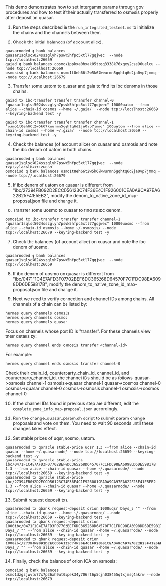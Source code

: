 This demo demonstrates how to set intergamm params through gov procedures
and how to test if their actually transferred to osmosis properly after deposit on quasar.

1. Run the steps described in the `run_integrated_testnet.md` to initialize the chains and the channels between them.

2. Check the initial balances (of account alice).
```
quasarnoded q bank balances quasar1sqlsc5024sszglyh7pswk5hfpc5xtl77gqjwec  --node tcp://localhost:26659
gaiad q bank balances cosmos1ppkxa0hxak05tcqq3338k76xqxy2qse96uelcu --node tcp://localhost:26669
osmosisd q bank balances osmo1t8eh66t2w5k67kwurmn5gqhtq6d2ja0vp7jmmq --node tcp://localhost:26679
```

3. Transfer some uatom to quasar and gaia to find its ibc denoms in those chains.
```
gaiad tx ibc-transfer transfer transfer channel-0 "quasar1sqlsc5024sszglyh7pswk5hfpc5xtl77gqjwec" 10000uatom --from alice --chain-id cosmos --home ~/.gaia/  --node tcp://localhost:26669 --keyring-backend test -y

gaiad tx ibc-transfer transfer transfer channel-1 "osmo1t8eh66t2w5k67kwurmn5gqhtq6d2ja0vp7jmmq" 100uatom --from alice --chain-id cosmos --home ~/.gaia/  --node tcp://localhost:26669 --keyring-backend test -y
```

4. Check the balances (of account alice) on quasar and osmosis and note the ibc denom of uatom in both chains.
```
quasarnoded q bank balances quasar1sqlsc5024sszglyh7pswk5hfpc5xtl77gqjwec  --node tcp://localhost:26659
osmosisd q bank balances osmo1t8eh66t2w5k67kwurmn5gqhtq6d2ja0vp7jmmq --node tcp://localhost:26679
```

5. If ibc denom of uatom on quasar is different from "ibc/27394FB092D2ECCD56123C74F36E4C1F926001CEADA9CA97EA622B25F41E5EB2",
modify the denom_to_native_zone_id_map-proposal.json file and change it.

6. Transfer some uosmo to quasar to find its ibc denom.
```
osmosisd tx ibc-transfer transfer transfer channel-1 "quasar1sqlsc5024sszglyh7pswk5hfpc5xtl77gqjwec" 10000uosmo --from alice --chain-id osmosis --home ~/.osmosis/ --node tcp://localhost:26679 --keyring-backend test -y
```

7. Check the balances (of account alice) on quasar and note the ibc denom of uosmo.
```
quasarnoded q bank balances quasar1sqlsc5024sszglyh7pswk5hfpc5xtl77gqjwec  --node tcp://localhost:26659
```

8. If ibc denom of uosmo on quasar is different from "ibc/0471F1C4E7AFD3F07702BEF6DC365268D64570F7C1FDC98EA6098DD6DE59817B",
modify the denom_to_native_zone_id_map-proposal.json file and change it.

9. Next we need to verify connection and channel IDs among chains.
All channels of a chain can be listed by:
```
hermes query channels osmosis
hermes query channels cosmos
hermes query channels quasar
```
Focus on channels whose port ID is "transfer".
For these channels view their details by:
```
hermes query channel ends osmosis transfer <channel-id>
```
For example:
```
hermes query channel ends osmosis transfer channel-0
```
Check their chain_id, counterparty_chain_id, channel_id, and counterparty_channel_id.
the channel IDs should be as follows:
quasar->osmosis channel-1
osmosis->quasar channel-1
quasar->cosmos  channel-0
cosmos->quasar  channel-0
cosmos->osmosis channel-1
osmosis->cosmos channel-0

10. If the channel IDs found in previous step are different,
edit the `complete_zone_info_map-proposal.json` accordingly.

11. Run the change_quasar_param.sh script to submit param change proposals and vote on them.
You need to wait 90 seconds until these changes takes effect.

12. Set stable prices of uqsr, uosmo, uatom.
```
quasarnoded tx qoracle stable-price uqsr 1.3 --from alice --chain-id quasar --home ~/.quasarnode/ --node tcp://localhost:26659 --keyring-backend test -y
quasarnoded tx qoracle stable-price ibc/0471F1C4E7AFD3F07702BEF6DC365268D64570F7C1FDC98EA6098DD6DE59817B 1.3 --from alice --chain-id quasar --home ~/.quasarnode/ --node tcp://localhost:26659 --keyring-backend test -y
quasarnoded tx qoracle stable-price ibc/27394FB092D2ECCD56123C74F36E4C1F926001CEADA9CA97EA622B25F41E5EB2 1.3 --from alice --chain-id quasar --home ~/.quasarnode/ --node tcp://localhost:26659 --keyring-backend test -y
```

13. Submit request deposit txs.
```
quasarnoded tx qbank request-deposit orion 1000uqsr Days_7 "" --from alice --chain-id quasar --home ~/.quasarnode/ --node tcp://localhost:26659 --keyring-backend test -y
quasarnoded tx qbank request-deposit orion 1000ibc/0471F1C4E7AFD3F07702BEF6DC365268D64570F7C1FDC98EA6098DD6DE59817B Days_7 "" --from alice --chain-id quasar --home ~/.quasarnode/ --node tcp://localhost:26659 --keyring-backend test -y
quasarnoded tx qbank request-deposit orion 1000ibc/27394FB092D2ECCD56123C74F36E4C1F926001CEADA9CA97EA622B25F41E5EB2 Days_7 "" --from alice --chain-id quasar --home ~/.quasarnode/ --node tcp://localhost:26659 --keyring-backend test -y
```

14. Finally, check the balance of orion ICA on osmosis:
```
osmosisd q bank balances osmo1dzgzjwvtu77x7p36xh9ut0xpek34y706rt6p5djn038455qtxjmsg4akrw --node tcp://localhost:26679
```


